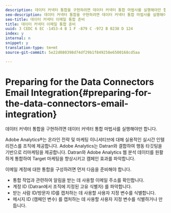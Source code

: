 ```yaml
---
description: 데이터 커넥터 통합을 구현하려면 데이터 커넥터 통합 마법사를 실행해야만 합니다.
seo-description: 데이터 커넥터 통합을 구현하려면 데이터 커넥터 통합 마법사를 실행해야만 합니다.
seo-title: 데이터 커넥터 이메일 통합 준비
title: 데이터 커넥터 이메일 통합 준비
uuid: 3 CEDC 6 EC -1453-4 B 1 F -879 C -972 B 0238 D 124
index: y
internal: n
snippet: y
translation-type: tm+mt
source-git-commit: 5e22d080398d74df29b1f849258e6500168cd5aa

---
```



# Preparing for the Data Connectors Email Integration{#preparing-for-the-data-connectors-email-integration}

데이터 커넥터 통합을 구현하려면 데이터 커넥터 통합 마법사를 실행해야만 합니다.

Adobe Analytics®는 온라인 전략 및 마케팅 이니셔티브에 대해 실용적인 실시간 인텔리전스를 조직에 제공합니다. Adobe Analytics는 Datran와 결합하여 행동 타깃팅을 기반으로 리마케팅을 제공합니다. Datran와 Adobe Analytics 웹 분석 데이터를 원활하게 통합하여 Target 마케팅을 향상시키고 캠페인 효과를 파악합니다.

이메일 계정에 대한 통합을 구성하려면 먼저 다음을 준비해야 합니다.

* 통합 작업과 관련하여 알림을 받는 데 사용할 이메일 주소를 확인합니다.
* 계정 ID (Datran에서 조직에 지정된 고유 식별자) 를 파악합니다.
* 받는 사람 ID/방문자 ID를 캡처하는 데 사용할 사용자 지정 변수를 식별합니다.
* 메시지 ID (캠페인 변수) 를 캡처하는 데 사용할 사용자 지정 변수를 식별하거나 만듭니다.


